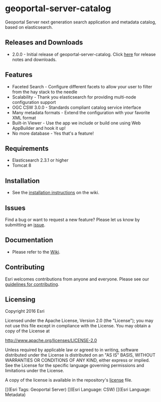 # geoportal-server-catalog
Geoportal Server next generation search application and metadata catalog, based on elasticsearch.

## Releases and Downloads
- 2.0.0 - Initial release of geoportal-server-catalog. Click [here](https://github.com/ArcGIS/geoportal-server-catalog/releases) for release notes and downloads.

## Features
* Faceted Search - Configure different facets to allow your user to filter from the hay stack to the needle
* Scalability - Thank you elasticsearch for providing multi-node configuration support
* OGC CSW 3.0.0 - Standards compliant catalog service interface
* Many metadata formats - Extend the configuration with your favorite XML format
* Built-in Viewer - Use the app we include or build one using Web AppBuilder and hook it up!
* No more database - Yes that's a feature!

## Requirements

* Elasticsearch 2.3.1 or higher
* Tomcat 8

## Installation
- See the [installation instructions](https://github.com/ArcGIS/geoportal-server-catalog/wiki/Installing-2.0.0) on the wiki.

## Issues

Find a bug or want to request a new feature?  Please let us know by submitting an [issue](https://github.com/ArcGIS/geoportal-server-catalog/issues).

## Documentation
- Please refer to the [Wiki](https://github.com/ArcGIS/geoportal-server-catalog/wiki).


## Contributing

Esri welcomes contributions from anyone and everyone. Please see our [guidelines for contributing](https://github.com/esri/contributing).


## Licensing
Copyright 2016 Esri

Licensed under the Apache License, Version 2.0 (the "License");
you may not use this file except in compliance with the License.
You may obtain a copy of the License at

   http://www.apache.org/licenses/LICENSE-2.0

Unless required by applicable law or agreed to in writing, software
distributed under the License is distributed on an "AS IS" BASIS,
WITHOUT WARRANTIES OR CONDITIONS OF ANY KIND, either express or implied.
See the License for the specific language governing permissions and
limitations under the License.

A copy of the license is available in the repository's [license](https://github.com/ArcGIS/geoportal-server-catalog/blob/master/LICENSE.md) file.

[](Esri Tags: Geoportal Server)
[](Esri Language: CSW)
[](Esri Language: Metadata)


